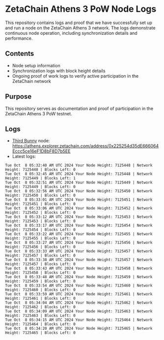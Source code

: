 # ZetaChain Athens 3 PoW Node Logs
This repository contains logs and proof that we have successfully set up and run a node on the ZetaChain Athens 3 network. The logs demonstrate continuous node operation, including synchronization details and performance.

## Contents
- Node setup information
- Synchronization logs with block height details
- Ongoing proof of work logs to verify active participation in the ZetaChain network

## Purpose
This repository serves as documentation and proof of participation in the ZetaChain Athens 3 PoW testnet.

## Logs

- [Third Bunny](https://thirdbunny.xyz/) node: https://athens.explorer.zetachain.com/address/0x225254d35dE666064Eccc5ce16eF1D8bF8D7b5EE
- Latest logs:
```
Tue Oct  8 05:32:40 AM UTC 2024 Your Node Height: 7125448 | Network Height: 7125448 | Blocks Left: 0
Tue Oct  8 05:32:45 AM UTC 2024 Your Node Height: 7125448 | Network Height: 7125449 | Blocks Left: 1
Tue Oct  8 05:32:51 AM UTC 2024 Your Node Height: 7125449 | Network Height: 7125449 | Blocks Left: 0
Tue Oct  8 05:32:56 AM UTC 2024 Your Node Height: 7125450 | Network Height: 7125450 | Blocks Left: 0
Tue Oct  8 05:33:01 AM UTC 2024 Your Node Height: 7125451 | Network Height: 7125451 | Blocks Left: 0
Tue Oct  8 05:33:06 AM UTC 2024 Your Node Height: 7125452 | Network Height: 7125452 | Blocks Left: 0
Tue Oct  8 05:33:12 AM UTC 2024 Your Node Height: 7125453 | Network Height: 7125453 | Blocks Left: 0
Tue Oct  8 05:33:17 AM UTC 2024 Your Node Height: 7125454 | Network Height: 7125454 | Blocks Left: 0
Tue Oct  8 05:33:22 AM UTC 2024 Your Node Height: 7125455 | Network Height: 7125455 | Blocks Left: 0
Tue Oct  8 05:33:27 AM UTC 2024 Your Node Height: 7125456 | Network Height: 7125456 | Blocks Left: 0
Tue Oct  8 05:33:33 AM UTC 2024 Your Node Height: 7125457 | Network Height: 7125457 | Blocks Left: 0
Tue Oct  8 05:33:38 AM UTC 2024 Your Node Height: 7125457 | Network Height: 7125457 | Blocks Left: 0
Tue Oct  8 05:33:43 AM UTC 2024 Your Node Height: 7125458 | Network Height: 7125458 | Blocks Left: 0
Tue Oct  8 05:33:48 AM UTC 2024 Your Node Height: 7125459 | Network Height: 7125459 | Blocks Left: 0
Tue Oct  8 05:33:54 AM UTC 2024 Your Node Height: 7125460 | Network Height: 7125460 | Blocks Left: 0
Tue Oct  8 05:33:59 AM UTC 2024 Your Node Height: 7125461 | Network Height: 7125461 | Blocks Left: 0
Tue Oct  8 05:34:04 AM UTC 2024 Your Node Height: 7125462 | Network Height: 7125462 | Blocks Left: 0
Tue Oct  8 05:34:09 AM UTC 2024 Your Node Height: 7125463 | Network Height: 7125463 | Blocks Left: 0
Tue Oct  8 05:34:15 AM UTC 2024 Your Node Height: 7125464 | Network Height: 7125464 | Blocks Left: 0
Tue Oct  8 05:34:20 AM UTC 2024 Your Node Height: 7125465 | Network Height: 7125465 | Blocks Left: 0
```
